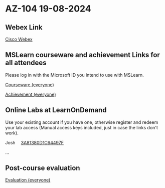 
# AZ-104 19-08-2024

## Webex Link

[Cisco Webex](https://lumifygroup.webex.com/lumifygroup/j.php?MTID=mcbd0d539321ec6928da00f5905ddf5d3)

## MSLearn courseware and achievement Links for all attendees

Please log in with the Microsoft ID you intend to use with MSLearn.

[Courseware (everyone)](https://learn.microsoft.com/en-us/training/courses/az-104t00?WT.mc_id=ilt_partner_webpage_wwl&ocid=4232190#study-guide)

[Achievement (everyone)](https://learn.microsoft.com/en-us/users/me/achievements?WT.mc_id=ilt_partner_webpage_wwl&ocid=4232190&redeem=4YPKVM)

## Online Labs at LearnOnDemand

Use your existing account if you have one, otherwise register and redeem your lab access (Manual access keys included, just in case the links don't work).

Josh &emsp;[3A81380D1C64497F](https://lumifynz.learnondemand.net/ClassEnrollmentTrainingKey/634996)

...

## Post-course evaluation

[Evaluation (everyone)](https://www.metricsthatmatter.com/auldct47)
